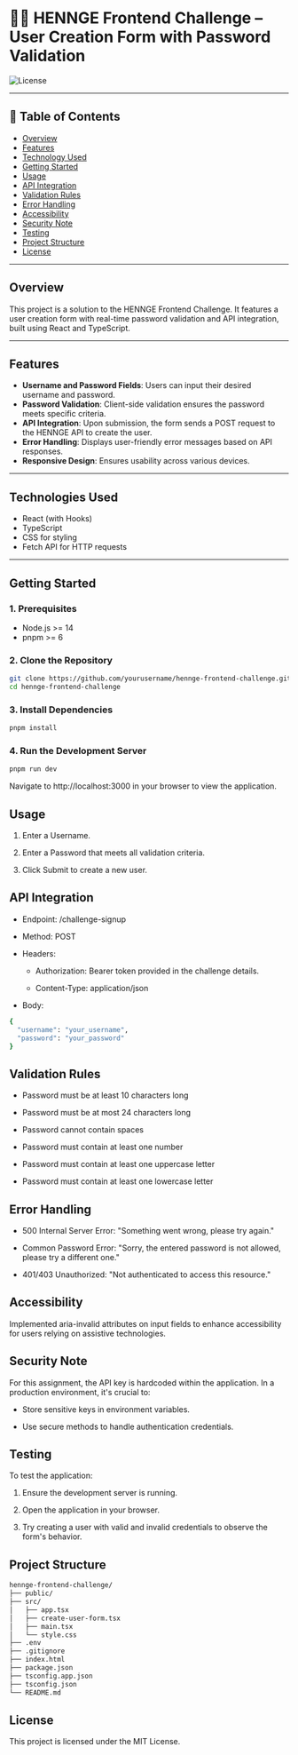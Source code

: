 # 🧑‍💻 HENNGE Frontend Challenge – User Creation Form with Password Validation

![License](https://img.shields.io/badge/license-MIT-blue.svg)

---

## 📖 Table of Contents

- [Overview](#overview)
- [Features](#features)
- [Technology Used](#technologies-used)
- [Getting Started](#getting-started)
- [Usage](#usage)
- [API Integration](#api-integration)
- [Validation Rules](#validation-rules)
- [Error Handling](#error-handling)
- [Accessibility](#accessibility)
- [Security Note](#security-note)
- [Testing](#testing)
- [Project Structure](#project-structure)
- [License](#license)

---

## Overview

This project is a solution to the HENNGE Frontend Challenge. It features a user creation form with real-time password validation and API integration, built using React and TypeScript.

---

## Features

- **Username and Password Fields**: Users can input their desired username and password.
- **Password Validation**: Client-side validation ensures the password meets specific criteria.
- **API Integration**: Upon submission, the form sends a POST request to the HENNGE API to create the user.
- **Error Handling**: Displays user-friendly error messages based on API responses.
- **Responsive Design**: Ensures usability across various devices.

---

## Technologies Used

- React (with Hooks)
- TypeScript
- CSS for styling
- Fetch API for HTTP requests

---

## Getting Started

### 1. Prerequisites

- Node.js >= 14
- pnpm >= 6

### 2. Clone the Repository

```bash
git clone https://github.com/yourusername/hennge-frontend-challenge.git
cd hennge-frontend-challenge
```

### 3. Install Dependencies

```bash
pnpm install
```

### 4. Run the Development Server

```bash
pnpm run dev
```

Navigate to http://localhost:3000 in your browser to view the application.

## Usage

1. Enter a Username.

2. Enter a Password that meets all validation criteria.

3. Click Submit to create a new user.

## API Integration

- Endpoint: /challenge-signup

- Method: POST

- Headers:

  - Authorization: Bearer token provided in the challenge details.

  - Content-Type: application/json

- Body:

```bash
{
  "username": "your_username",
  "password": "your_password"
}
```

## Validation Rules

- Password must be at least 10 characters long

- Password must be at most 24 characters long

- Password cannot contain spaces

- Password must contain at least one number

- Password must contain at least one uppercase letter

- Password must contain at least one lowercase letter

## Error Handling

- 500 Internal Server Error: "Something went wrong, please try again."

- Common Password Error: "Sorry, the entered password is not allowed, please try a different one."

- 401/403 Unauthorized: "Not authenticated to access this resource."

## Accessibility

Implemented aria-invalid attributes on input fields to enhance accessibility for users relying on assistive technologies.

## Security Note

For this assignment, the API key is hardcoded within the application. In a production environment, it's crucial to:

- Store sensitive keys in environment variables.

- Use secure methods to handle authentication credentials.

## Testing

To test the application:

1. Ensure the development server is running.

2. Open the application in your browser.

3. Try creating a user with valid and invalid credentials to observe the form's behavior.

## Project Structure

```bash
hennge-frontend-challenge/
├── public/
├── src/
│   ├── app.tsx
│   ├── create-user-form.tsx
│   ├── main.tsx
│   └── style.css
├── .env
├── .gitignore
├── index.html
├── package.json
├── tsconfig.app.json
├── tsconfig.json
└── README.md
```

## License

This project is licensed under the MIT License.